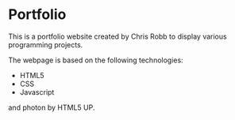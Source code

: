 # Portfolio

This is a portfolio website created by Chris Robb to display various programming projects.

The webpage is based on the following technologies:
 - HTML5
 - CSS
 - Javascript 

 and photon by HTML5 UP.